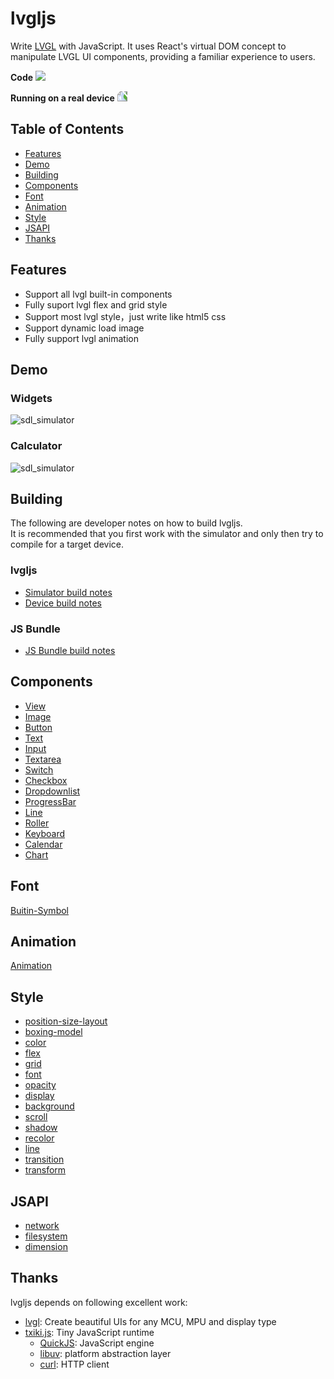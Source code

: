 # lvgljs
Write [LVGL](https://github.com/lvgl/lvgl) with JavaScript.
It uses React's virtual DOM concept to manipulate LVGL UI components, providing a familiar experience to users.

**Code**
<img src="./demo/screenshoot/code.png">

**Running on a real device**
<img src="./demo/screenshoot/real_device.jpg" style="transform: rotate(270deg)">

## Table of Contents
- [Features](#features)
- [Demo](#demo)
- [Building](#building)
- [Components](#components)
- [Font](#font)
- [Animation](#animation)
- [Style](#style)
- [JSAPI](#jsapi)
- [Thanks](#thanks)

## Features
- Support all lvgl built-in components
- Fully suport lvgl flex and grid style
- Support most lvgl style，just write like html5 css
- Support dynamic load image
- Fully support lvgl animation

## Demo
### Widgets
![sdl_simulator](./demo/widgets/screenshoot/sdl_simulator.gif)

### Calculator
![sdl_simulator](./demo/calculator/screenshoot/sdl_simulator.gif)

## Building
The following are developer notes on how to build lvgljs.\
It is recommended that you first work with the simulator and only then try
to compile for a target device.

### lvgljs
- [Simulator build notes](./doc/build/build-simulator.md)
- [Device build notes](./doc/build/build-device.md)

### JS Bundle
- [JS Bundle build notes](./doc/build/js-bundle.md)

## Components
- [View](./doc/component/View.md)
- [Image](./doc/component/Image.md)
- [Button](./doc/component/Button.md)
- [Text](./doc/component/Text.md)
- [Input](./doc/component/Input.md)
- [Textarea](./doc/component/Textarea.md)
- [Switch](./doc/component/Switch.md)
- [Checkbox](./doc/component/Checkbox.md)
- [Dropdownlist](./doc/component/Dropdownlist.md)
- [ProgressBar](./doc/component/ProgressBar.md)
- [Line](./doc/component/Line.md)
- [Roller](./doc/component/Roller.md)
- [Keyboard](./doc/component/Keyboard.md)
- [Calendar](./doc/component/Calendar.md)
- [Chart](./doc/component/Chart.md)

## Font
[Buitin-Symbol](./doc/Symbol/symbol.md)

## Animation
[Animation](./doc/animate/animate.md)

## Style
- [position-size-layout](./doc/style/position-size-layout.md)
- [boxing-model](./doc/style/boxing-model.md)
- [color](./doc/style/color.md)
- [flex](./doc/style/flex.md)
- [grid](./doc/style/grid.md)
- [font](./doc/style/font.md)
- [opacity](./doc/style/opacity.md)
- [display](./doc/style/display.md)
- [background](./doc/style/background.md)
- [scroll](./doc/style/scroll.md)
- [shadow](./doc/style/shadow.md)
- [recolor](./doc/style/recolor.md)
- [line](./doc/style/line.md)
- [transition](./doc/style/transition.md)
- [transform](./doc/style/transform.md)

## JSAPI
- [network](./doc/jsapi/network.md)
- [filesystem](./doc/jsapi/fs.md)
- [dimension](./doc/jsapi/dimension.md)

## Thanks
lvgljs depends on following excellent work:

- [lvgl](https://github.com/lvgl/lvgl): Create beautiful UIs for any MCU, MPU and display type
- [txiki.js](https://github.com/saghul/txiki.js): Tiny JavaScript runtime
    - [QuickJS](https://github.com/quickjs-ng/quickjs/): JavaScript engine
    - [libuv](https://github.com/libuv/libuv): platform abstraction layer
    - [curl](https://github.com/curl/curl): HTTP client
